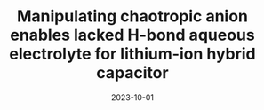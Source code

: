 ---
title: "Manipulating chaotropic anion enables lacked H-bond aqueous electrolyte for lithium-ion hybrid capacitor"
collection: publications
permalink: /publication/2023-10-01-Manipulating-chaotropic-anion-enables-lacked-H-bond-aqueous-electrolyte-for-lithium-ion-hybrid-capacitor
date: 2023-10-01
venue: 'Chemical Engineering Journal'
paperurl: 'http://dx.doi.org/10.1016/j.cej.2023.145322'
citation: 'Dewei Xiao, <strong>Shen Bi</strong>, Langyuan Wu, Min Xue, Lijie Han, Zhenming Xu, Hui Dou, Xiaogang Zhang&quot;Manipulating chaotropic anion enables lacked H-bond aqueous electrolyte for lithium-ion hybrid capacitor.&quot; Chemical Engineering Journal, 2023.'
---